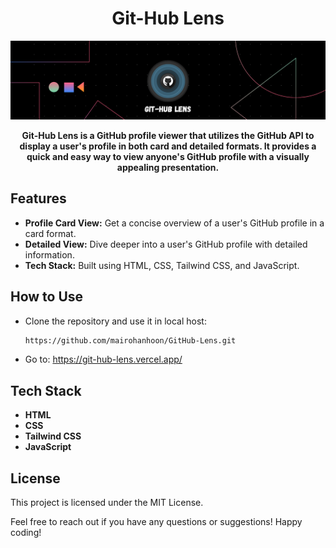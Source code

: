<h1 align="center">Git-Hub Lens</h1>
<center> <img src="https://raw.githubusercontent.com/mairohanhoon/GitHub-Lens/main/assets/githublens_banner.png"> </center>

<p align="center"><b>Git-Hub Lens is a GitHub profile viewer that utilizes the GitHub API to display a user's profile in both card and detailed formats. It provides a quick and easy way to view anyone's GitHub profile with a visually appealing presentation.</b></p>

## **Features**

* **Profile Card View:** Get a concise overview of a user's GitHub profile in a card format.
* **Detailed View:** Dive deeper into a user's GitHub profile with detailed information.
* **Tech Stack:** Built using HTML, CSS, Tailwind CSS, and JavaScript.

## **How to Use**

* Clone the repository and use it in local host:
     ``` bash
     https://github.com/mairohanhoon/GitHub-Lens.git
     ```
* Go to: https://git-hub-lens.vercel.app/

## **Tech Stack**
* **HTML**
* **CSS**
* **Tailwind CSS**
* **JavaScript**

## **License**

This project is licensed under the MIT License.<br>

Feel free to reach out if you have any questions or suggestions! Happy coding!
